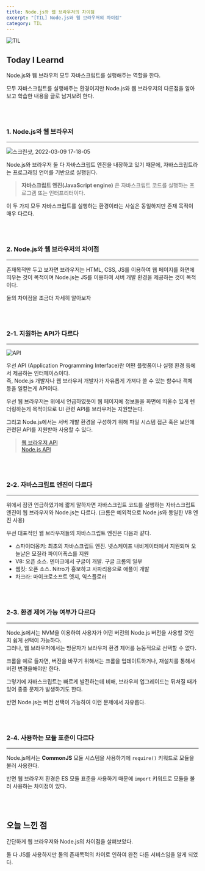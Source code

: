 ```yaml
---
title: Node.js와 웹 브라우저의 차이점
excerpt: "[TIL] Node.js와 웹 브라우저의 차이점"
category: TIL
---
```


![TIL](https://user-images.githubusercontent.com/83164003/157039191-32141e02-51fe-4d34-abeb-02bb8f897dde.jpeg)
## Today I Learnd

Node.js와 웹 브라우저 모두 자바스크립트를 실행해주는 역할을 한다.

모두 자바스크립트를 실행해주는 환경이지만 Node.js와 웹 브라우저의 다른점을 알아보고 학습한 내용을 글로 남겨보려 한다.

<br>
<br>

### 1. Node.js와 웹 브라우저
---

![스크린샷, 2022-03-09 17-18-05](https://user-images.githubusercontent.com/83164003/157400661-66decf60-0422-4320-a80e-80d4bf5194db.png)

Node.js와 브라우저 둘 다 자바스크립트 엔진을 내장하고 있기 때문에, 자바스크립트라는 프로그래밍 언어를 기반으로 실행된다. 

> **자바스크립트 엔진(JavaScript engine)** 은 자바스크립트 코드를 실행하는 프로그램 또는 인터프리터이다.

이 두 가지 모두 자바스크립트를 실행하는 환경이라는 사실은 동일하지만 존재 목적이 매우 다르다.


<br>
<br>

### 2. Node.js와 웹 브라우저의 차이점
---

존재목적만 두고 보자면 브라우저는 HTML, CSS, JS를 이용하여 웹 페이지를 화면에 띄우는 것이 목적이며 Node.js는 JS를 이용하여 서버 개발 환경을 제공하는 것이 목적이다.

둘의 차이점을 조금더 자세히 알아보자 

<br>
<br>

### 2-1. 지원하는 API가 다르다
---

![API](https://user-images.githubusercontent.com/83164003/157400874-eaade652-dab7-4625-bc32-16c8b14b90e8.png)

우선 API (Application Programming Interface)란 어떤 플랫폼이나 실행 환경 등에서 제공하는 인터페이스이다.<br>
즉, Node.js 개발자나 웹 브라우저 개발자가 자유롭게 가져다 쓸 수 있는 함수나 객체 등을 일컫는게 API이다.

우선 웹 브라우저는 위에서 언급하였듯이 웹 페이지에 정보들을 화면에 띄울수 있게 렌더링하는게 목적이므로 UI 관련 API를 브라우저는 지원받는다.

그리고 Node.js에서는 서버 개발 환경을 구성하기 위해 파일 시스템 접근 혹은 보안에 관련된 API를 지원받아 사용할 수 있다.

> <a href="https://developer.mozilla.org/ko/docs/Web/API">웹 브라우저 API</a><br>
> <a href=" https://nodejs.org/docs/latest/api/">Node.js API</a>

<br>
<br>

### 2-2. 자바스크립트 엔진이 다르다
---

위에서 잠깐 언급하였기에 짧게 말하자면 자바스크립트 코드를 실행하는 자바스크립트 엔진이 웹 브라우저와 Node.js는 다르다. (크롬은 예외적으로 Node.js와 동일한 V8 엔진 사용)

우선 대표적인 웹 브라우저들의 자바스크립트 엔진은 다음과 같다.

- 스파이더몽키: 최초의 자바스크립트 엔진. 넷스케이프 내비게이터에서 지원되며 오늘날은 모질라 파이어폭스를 지원
- V8: 오픈 소스. 덴마크에서 구글이 개발. 구글 크롬의 일부
- 웹킷: 오픈 소스. Nitro가 홍보하고 사파리용으로 애플이 개발 
- 차크라: 마이크로소프트 엣지, 익스플로러

<br>
<br>

### 2-3. 환경 제어 가능 여부가 다르다
---

Node.js에서는 NVM을 이용하여 사용자가 어떤 버전의 Node.js 버전을 사용할 것인지 쉽게 선택이 가능하다. <br>
그러나, 웹 브라우저에서는 방문자가 브라우저 환경 제어를 능동적으로 선택할 수 없다. 

크롬을 예로 들자면, 버전을 바꾸기 위해서는 크롬을 업데이트하거나, 재설치를 통해서 버전 변경을해야만 한다.

그렇기에 자바스크립트는 빠르게 발전하는데 비해, 브라우저 업그레이드는 뒤쳐질 때가 있어 종종 문제가 발생하기도 한다. 

반면 Node.js는 버전 선택이 가능하여 이런 문제에서 자유롭다.

<br>
<br>

### 2-4. 사용하는 모듈 표준이 다르다
---

Node.js에서는 **CommonJS** 모듈 시스템을 사용하기에 `require()` 키워드로 모듈을 불러 사용한다.

반면 웹 브라우저 환경은 ES 모듈 표준을 사용하기 때문에 `import` 키워드로 모듈을 불러 사용하는 차이점이 있다.

<br>
<br>

## 오늘 느낀 점

간단하게 웹 브라우저와 Node.js의 차이점을 살펴보았다.

둘 다 JS를 사용하지만 둘의 존재목적의 차이로 인하여 완전 다른 서비스임을 알게 되었다.
	
<br>
<br>
